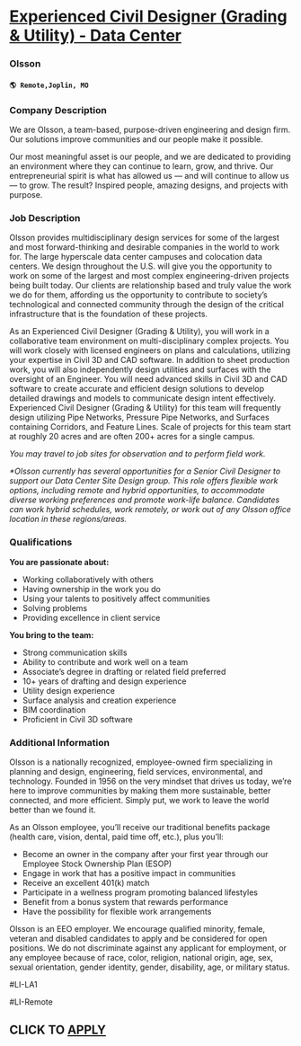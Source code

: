 # [Experienced Civil Designer (Grading & Utility) - Data Center](https://www.remotewlb.com/apply/experienced-civil-designer-grading-utility-data-center-118224)  
### Olsson  
#### `🌎 Remote,Joplin, MO`  

### **Company Description**

We are Olsson, a team-based, purpose-driven engineering and design firm. Our solutions improve communities and our people make it possible.

Our most meaningful asset is our people, and we are dedicated to providing an environment where they can continue to learn, grow, and thrive. Our entrepreneurial spirit is what has allowed us — and will continue to allow us — to grow. The result? Inspired people, amazing designs, and projects with purpose.

###  **Job Description**

Olsson provides multidisciplinary design services for some of the largest and most forward-thinking and desirable companies in the world to work for. The large hyperscale data center campuses and colocation data centers. We design throughout the U.S. will give you the opportunity to work on some of the largest and most complex engineering-driven projects being built today. Our clients are relationship based and truly value the work we do for them, affording us the opportunity to contribute to society’s technological and connected community through the design of the critical infrastructure that is the foundation of these projects.

As an Experienced Civil Designer (Grading & Utility), you will work in a collaborative team environment on multi-disciplinary complex projects. You will work closely with licensed engineers on plans and calculations, utilizing your expertise in Civil 3D and CAD software. In addition to sheet production work, you will also independently design utilities and surfaces with the oversight of an Engineer. You will need advanced skills in Civil 3D and CAD software to create accurate and efficient design solutions to develop detailed drawings and models to communicate design intent effectively. Experienced Civil Designer (Grading & Utility) for this team will frequently design utilizing Pipe Networks, Pressure Pipe Networks, and Surfaces containing Corridors, and Feature Lines. Scale of projects for this team start at roughly 20 acres and are often 200+ acres for a single campus.

_You may travel to job sites for observation and to perform field work._

 _*Olsson currently has several opportunities for a Senior Civil Designer to support our Data Center Site Design group. This role offers flexible work options, including remote and hybrid opportunities, to accommodate diverse working preferences and promote work-life balance. Candidates can work hybrid schedules, work remotely, or work out of any Olsson office location in these regions/areas._

###  **Qualifications**

 **You are passionate about:**

  * Working collaboratively with others
  * Having ownership in the work you do
  * Using your talents to positively affect communities
  * Solving problems
  * Providing excellence in client service

 **You bring to the team:**

  * Strong communication skills
  * Ability to contribute and work well on a team
  * Associate’s degree in drafting or related field preferred
  * 10+ years of drafting and design experience
  * Utility design experience 
  * Surface analysis and creation experience 
  * BIM coordination
  * Proficient in Civil 3D software

###  **Additional Information**

Olsson is a nationally recognized, employee-owned firm specializing in planning and design, engineering, field services, environmental, and technology. Founded in 1956 on the very mindset that drives us today, we’re here to improve communities by making them more sustainable, better connected, and more efficient. Simply put, we work to leave the world better than we found it.

As an Olsson employee, you’ll receive our traditional benefits package (health care, vision, dental, paid time off, etc.), plus you’ll:

  * Become an owner in the company after your first year through our Employee Stock Ownership Plan (ESOP)
  * Engage in work that has a positive impact in communities
  * Receive an excellent 401(k) match
  * Participate in a wellness program promoting balanced lifestyles
  * Benefit from a bonus system that rewards performance
  * Have the possibility for flexible work arrangements

Olsson is an EEO employer. We encourage qualified minority, female, veteran and disabled candidates to apply and be considered for open positions. We do not discriminate against any applicant for employment, or any employee because of race, color, religion, national origin, age, sex, sexual orientation, gender identity, gender, disability, age, or military status.

#LI-LA1

#LI-Remote

  
## CLICK TO [APPLY](https://www.remotewlb.com/apply/experienced-civil-designer-grading-utility-data-center-118224)

